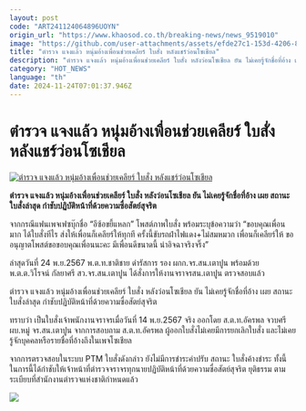 ```yaml
---
layout: post
code: "ART241124064896UOYN"
origin_url: "https://www.khaosod.co.th/breaking-news/news_9519010"
image: "https://github.com/user-attachments/assets/efde27c1-153d-4206-8637-6f78e669bb79"
title: "ตำรวจ แจงแล้ว หนุ่มอ้างเพื่อนช่วยเคลียร์ ใบสั่ง หลังแชร์ว่อนโซเชียล"
description: "ตำรวจ แจงแล้ว หนุ่มอ้างเพื่อนช่วยเคลียร์ ใบสั่ง หลังว่อนโซเชียล ยัน ไม่เคยรู้จักชื่อที่อ้าง เผย สถานะใบสั่งล่าสุด กำชับปฏิบัติหน้าที่ด้วยความซื่อสัตย์สุจริต"
category: "HOT_NEWS"
language: "th"
date: 2024-11-24T07:01:37.946Z
---
```


# ตำรวจ แจงแล้ว หนุ่มอ้างเพื่อนช่วยเคลียร์ ใบสั่ง หลังแชร์ว่อนโซเชียล

[![ตำรวจ แจงแล้ว หนุ่มอ้างเพื่อนช่วยเคลียร์ ใบสั่ง หลังแชร์ว่อนโซเชียล](https://www.khaosod.co.th/wpapp/uploads/2024/11/order.jpg "ตำรวจ แจงแล้ว หนุ่มอ้างเพื่อนช่วยเคลียร์ ใบสั่ง หลังแชร์ว่อนโซเชียล")](https://www.khaosod.co.th/wpapp/uploads/2024/11/order.jpg)

**ตำรวจ แจงแล้ว หนุ่มอ้างเพื่อนช่วยเคลียร์ ใบสั่ง หลังว่อนโซเชียล ยัน ไม่เคยรู้จักชื่อที่อ้าง เผย สถานะใบสั่งล่าสุด กำชับปฏิบัติหน้าที่ด้วยความซื่อสัตย์สุจริต**

จากกรณีแฟนเพจเฟซบุ๊กชื่อ “อีซ้อขยี้แหลก” โพสต์ภาพใบสั่ง พร้อมระบุข้อความว่า “ขอบคุณเพื่อนมาก ได้ใบสั่งทีไร ส่งให้เพื่อนก็เคลียร์ให้ทุกที ครั้งนี้ขับรถฝ่าไฟแดง+ไม่สมหมวก เพื่อนก็เคลียร์ให้ ขออนุญาตโพสต์ขอขอบคุณเพื่อนนะคะ มีเพื่อนดีขนาดนี้ น่าอิจฉาจริงจริ๊ง”

ล่าสุดวันที่ 24 พ.ย.2567 พ.ต.ท.ชาติชาย ดำรัสการ รอง ผกก.จร.สน.เตาปูน พร้อมด้วย พ.ต.ต.วิโรจน์ กัลยาศรี สว.จร.สน.เตาปูน ได้สั่งการให้งานจราจรสน.เตาปูน ตรวจสอบแล้ว

ตำรวจ แจงแล้ว หนุ่มอ้างเพื่อนช่วยเคลียร์ ใบสั่ง หลังว่อนโซเชียล ยัน ไม่เคยรู้จักชื่อที่อ้าง เผย สถานะใบสั่งล่าสุด กำชับปฏิบัติหน้าที่ด้วยความซื่อสัตย์สุจริต

ทราบว่า เป็นใบสั่งเจ้าพนักงานจราจรเมื่อวันที่ 14 พ.ย.2567 จริง ออกโดย ส.ต.ท.อัครพล จวบศรี ผบ.หมู่ จร.สน.เตาปูน จากการสอบถาม ส.ต.ท.อัครพล ผู้ออกใบสั่งไม่เคยมีการยกเลิกใบสั่ง และไม่เคยรู้จักบุคคลหรือรายชื่อที่อ้างถึงในเพจโซเชียล

จากการตรวจสอบในระบบ PTM ใบสั่งดังกล่าว ยังไม่มีการชำระค่าปรับ สถานะ ใบสั่งค้างชำระ ทั้งนี้ ในการนี้ได้กำชับให้เจ้าหน้าที่ตำรวจจราจรทุกนายปฏิบัติหน้าที่ด้วยความซื่อสัตย์สุจริต ยุติธรรม ตามระเบียบที่สำนักงานตำรวจแห่งชาติกำหนดแล้ว

[![](https://www.khaosod.co.th/wpapp/uploads/2024/11/24-ตร1.jpg)](https://www.khaosod.co.th/wpapp/uploads/2024/11/24-ตร1.jpg)